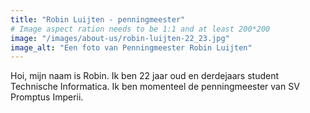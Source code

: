 ```yaml
---
title: "Robin Luijten - penningmeester"
# Image aspect ration needs to be 1:1 and at least 200*200
image: "/images/about-us/robin-luijten-22_23.jpg"
image_alt: "Een foto van Penningmeester Robin Luijten"
---
```

Hoi, mijn naam is Robin. Ik ben 22 jaar oud en derdejaars student Technische Informatica.
Ik ben momenteel de penningmeester van SV Promptus Imperii.